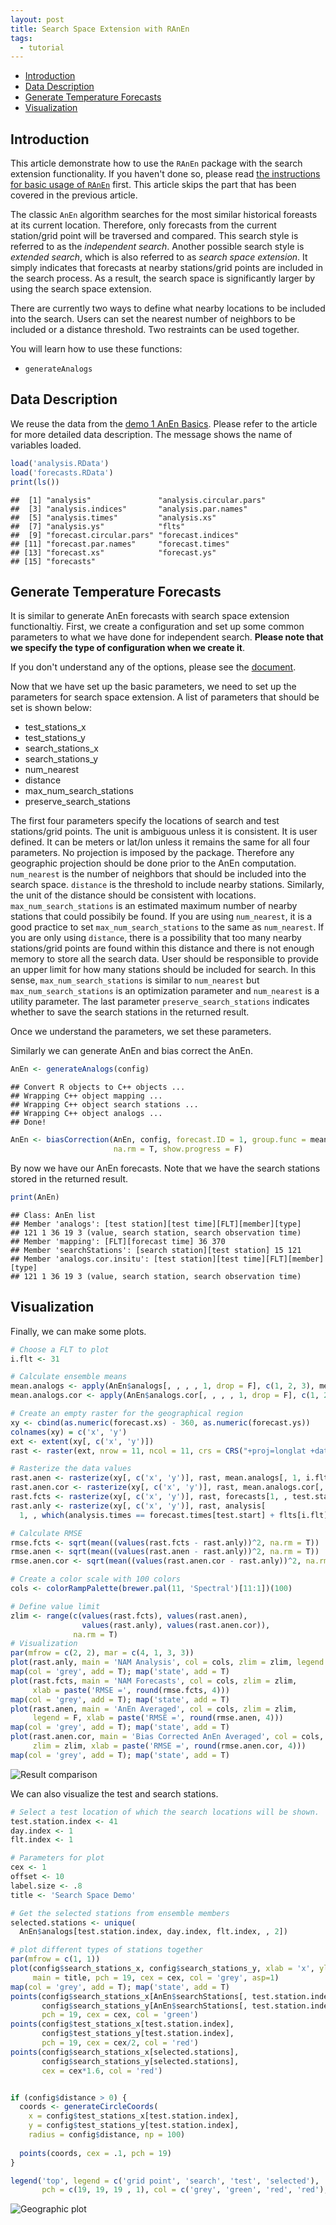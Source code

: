 ```yaml
---
layout: post
title: Search Space Extension with RAnEn
tags:
  - tutorial
---
```


<!-- vim-markdown-toc GitLab -->

* [Introduction](#introduction)
* [Data Description](#data-description)
* [Generate Temperature Forecasts](#generate-temperature-forecasts)
* [Visualization](#visualization)

<!-- vim-markdown-toc -->

Introduction
------------

This article demonstrate how to use the `RAnEn` package with the search extension functionality. If you haven't done so, please read [the instructions for basic usage of `RAnEn`](https://weiming-hu.github.io/AnalogsEnsemble/2018/11/04/demo-1-RAnEn-basics.html) first. This article skips the part that has been covered in the previous article.

The classic `AnEn` algorithm searches for the most similar historical foreasts at its current location. Therefore, only forecasts from the current station/grid point will be traversed and compared. This search style is referred to as the *independent search*. Another possible search style is *extended search*, which is also referred to as *search space extension*. It simply indicates that forecasts at nearby stations/grid points are included in the search process. As a result, the search space is significantly larger by using the search space extension.

There are currently two ways to define what nearby locations to be included into the search. Users can set the nearest number of neighbors to be included or a distance threshold. Two restraints can be used together.

You will learn how to use these functions:

-   `generateAnalogs`

Data Description
----------------

We reuse the data from the [demo 1 AnEn Basics](https://weiming-hu.github.io/AnalogsEnsemble/2018/11/04/demo-1-RAnEn-basics.html). Please refer to the article for more detailed data description. The message shows the name of variables loaded.

``` r
load('analysis.RData')
load('forecasts.RData')
print(ls())
```

    ##  [1] "analysis"               "analysis.circular.pars"
    ##  [3] "analysis.indices"       "analysis.par.names"    
    ##  [5] "analysis.times"         "analysis.xs"           
    ##  [7] "analysis.ys"            "flts"                  
    ##  [9] "forecast.circular.pars" "forecast.indices"      
    ## [11] "forecast.par.names"     "forecast.times"        
    ## [13] "forecast.xs"            "forecast.ys"           
    ## [15] "forecasts"

Generate Temperature Forecasts
------------------------------

It is similar to generate AnEn forecasts with search space extension functionaltiy. First, we create a configuration and set up some common parameters to what we have done for independent search. **Please note that we specify the type of configuration when we create it**.

If you don't understand any of the options, please see the [document](https://weiming-hu.github.io/AnalogsEnsemble/R/reference/generateConfiguration.html).

Now that we have set up the basic parameters, we need to set up the parameters for search space extension. A list of parameters that should be set is shown below:

-   test\_stations\_x
-   test\_stations\_y
-   search\_stations\_x
-   search\_stations\_y
-   num\_nearest
-   distance
-   max\_num\_search\_stations
-   preserve\_search\_stations

The first four parameters specify the locations of search and test stations/grid points. The unit is ambiguous unless it is consistent. It is user defined. It can be meters or lat/lon unless it remains the same for all four parameters. No projection is imposed by the package. Therefore any geographic projection should be done prior to the AnEn computation. `num_nearest` is the number of neighbors that should be included into the search space. `distance` is the threshold to include nearby stations. Similarly, the unit of the distance should be consistent with locations. `max_num_search_stations` is an estimated maximum number of nearby stations that could possibily be found. If you are using `num_nearest`, it is a good practice to set `max_num_search_stations` to the same as `num_nearest`. If you are only using `distance`, there is a possibility that too many nearby stations/grid points are found within this distance and there is not enough memory to store all the search data. User should be responsible to provide an upper limit for how many stations should be included for search. In this sense, `max_num_search_stations` is similar to `num_nearest` but `max_num_search_stations` is an optimization parameter and `num_nearest` is a utility parameter. The last parameter `preserve_search_stations` indicates whether to save the search stations in the returned result.

Once we understand the parameters, we set these parameters.

Similarly we can generate AnEn and bias correct the AnEn.

``` r
AnEn <- generateAnalogs(config)
```

    ## Convert R objects to C++ objects ...
    ## Wrapping C++ object mapping ...
    ## Wrapping C++ object search stations ...
    ## Wrapping C++ object analogs ...
    ## Done!

``` r
AnEn <- biasCorrection(AnEn, config, forecast.ID = 1, group.func = mean,
                       na.rm = T, show.progress = F)
```

By now we have our AnEn forecasts. Note that we have the search stations stored in the returned result.

``` r
print(AnEn)
```

    ## Class: AnEn list
    ## Member 'analogs': [test station][test time][FLT][member][type]
    ## 121 1 36 19 3 (value, search station, search observation time)
    ## Member 'mapping': [FLT][forecast time] 36 370
    ## Member 'searchStations': [search station][test station] 15 121
    ## Member 'analogs.cor.insitu': [test station][test time][FLT][member][type]
    ## 121 1 36 19 3 (value, search station, search observation time)

Visualization
-------------

Finally, we can make some plots.

``` r
# Choose a FLT to plot
i.flt <- 31

# Calculate ensemble means
mean.analogs <- apply(AnEn$analogs[, , , , 1, drop = F], c(1, 2, 3), mean, na.rm = T)
mean.analogs.cor <- apply(AnEn$analogs.cor[, , , , 1, drop = F], c(1, 2, 3), mean, na.rm = T)

# Create an empty raster for the geographical region
xy <- cbind(as.numeric(forecast.xs) - 360, as.numeric(forecast.ys))
colnames(xy) = c('x', 'y')
ext <- extent(xy[, c('x', 'y')])
rast <- raster(ext, nrow = 11, ncol = 11, crs = CRS("+proj=longlat +datum=WGS84"))

# Rasterize the data values
rast.anen <- rasterize(xy[, c('x', 'y')], rast, mean.analogs[, 1, i.flt], fun = mean)
rast.anen.cor <- rasterize(xy[, c('x', 'y')], rast, mean.analogs.cor[, 1, i.flt], fun = mean)
rast.fcts <- rasterize(xy[, c('x', 'y')], rast, forecasts[1, , test.start, i.flt], fun = mean)
rast.anly <- rasterize(xy[, c('x', 'y')], rast, analysis[
  1, , which(analysis.times == forecast.times[test.start] + flts[i.flt])], fun = mean)

# Calculate RMSE
rmse.fcts <- sqrt(mean((values(rast.fcts - rast.anly))^2, na.rm = T))
rmse.anen <- sqrt(mean((values(rast.anen - rast.anly))^2, na.rm = T))
rmse.anen.cor <- sqrt(mean((values(rast.anen.cor - rast.anly))^2, na.rm = T))

# Create a color scale with 100 colors
cols <- colorRampPalette(brewer.pal(11, 'Spectral')[11:1])(100)

# Define value limit
zlim <- range(c(values(rast.fcts), values(rast.anen),
                values(rast.anly), values(rast.anen.cor)),
              na.rm = T)
# Visualization
par(mfrow = c(2, 2), mar = c(4, 1, 3, 3))
plot(rast.anly, main = 'NAM Analysis', col = cols, zlim = zlim, legend = F)
map(col = 'grey', add = T); map('state', add = T)
plot(rast.fcts, main = 'NAM Forecasts', col = cols, zlim = zlim,
     xlab = paste('RMSE =', round(rmse.fcts, 4)))
map(col = 'grey', add = T); map('state', add = T)
plot(rast.anen, main = 'AnEn Averaged', col = cols, zlim = zlim,
     legend = F, xlab = paste('RMSE =', round(rmse.anen, 4)))
map(col = 'grey', add = T); map('state', add = T)
plot(rast.anen.cor, main = 'Bias Corrected AnEn Averaged', col = cols,
     zlim = zlim, xlab = paste('RMSE =', round(rmse.anen.cor, 4)))
map(col = 'grey', add = T); map('state', add = T)
```

![Result comparison](https://github.com/Weiming-Hu/AnalogsEnsemble/raw/gh-pages/assets/posts/2018-11-24-search-extension/unnamed-chunk-6-1.png)

We can also visualize the test and search stations.

``` r
# Select a test location of which the search locations will be shown.
test.station.index <- 41
day.index <- 1
flt.index <- 1

# Parameters for plot
cex <- 1
offset <- 10
label.size <- .8
title <- 'Search Space Demo'

# Get the selected stations from ensemble members
selected.stations <- unique(
  AnEn$analogs[test.station.index, day.index, flt.index, , 2])

# plot different types of stations together
par(mfrow = c(1, 1))
plot(config$search_stations_x, config$search_stations_y, xlab = 'x', ylab = 'y',
     main = title, pch = 19, cex = cex, col = 'grey', asp=1)
map(col = 'grey', add = T); map('state', add = T)
points(config$search_stations_x[AnEn$searchStations[, test.station.index]],
       config$search_stations_y[AnEn$searchStations[, test.station.index]],
       pch = 19, cex = cex, col = 'green')
points(config$test_stations_x[test.station.index],
       config$test_stations_y[test.station.index],
       pch = 19, cex = cex/2, col = 'red')
points(config$search_stations_x[selected.stations],
       config$search_stations_y[selected.stations],
       cex = cex*1.6, col = 'red')


if (config$distance > 0) {
  coords <- generateCircleCoords(
    x = config$test_stations_x[test.station.index],
    y = config$test_stations_y[test.station.index],
    radius = config$distance, np = 100)
  
  points(coords, cex = .1, pch = 19)
}

legend('top', legend = c('grid point', 'search', 'test', 'selected'),
       pch = c(19, 19, 19 , 1), col = c('grey', 'green', 'red', 'red'), horiz = T)
```

![Geographic plot](https://github.com/Weiming-Hu/AnalogsEnsemble/raw/gh-pages/assets/posts/2018-11-24-search-extension/unnamed-chunk-7-1.png)
